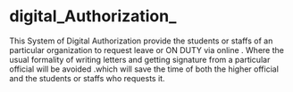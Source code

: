 # digital_Authorization_
This System of Digital Authorization provide the students or staffs of an particular organization to request leave or ON DUTY via online . Where the usual formality of writing letters and getting signature from a particular official will be avoided .which will save the time of both the higher official and the students or staffs who requests it.   
